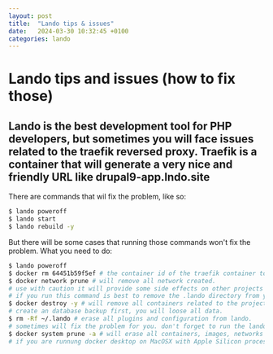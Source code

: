```yaml
---
layout: post
title:  "Lando tips & issues"
date:   2024-03-30 10:32:45 +0100
categories: lando
---
```


# Lando tips and issues (how to fix those)
## Lando is the best development tool for PHP developers, but sometimes you will face issues related to the traefik reversed proxy. Traefik is a container that will generate a very nice and friendly URL like drupal9-app.lndo.site
There are commands that wil fix the problem, like so:
```bash
$ lando poweroff
$ lando start
$ lando rebuild -y
```
But there will be some cases that running those commands won't fix the problem. What you need to do:
```bash
$ lando poweroff
$ docker rm 64451b59f5ef # the container id of the traefik container to be removed.
$ docker network prune # will remove all network created.
# use with caution it will provide some side effects on other projects networks.
# if you run this command is best to remove the .lando directory from you home dir.
$ docker destroy -y # will remove all containers related to the project.
# create an database backup first, you will loose all data.
$ rm -Rf ~/.lando # erase all plugins and configuration from lando.
# sometimes will fix the problem for you. don't forget to run the lando poweroff first.
$ docker system prune -a # will erase all containers, images, networks from the whole system. that will be the last option for you.
# if you are runnung docker desktop on MacOSX with Apple Silicon processor (M1 and M2) maybe that is the only option you have to fix the issue.
```